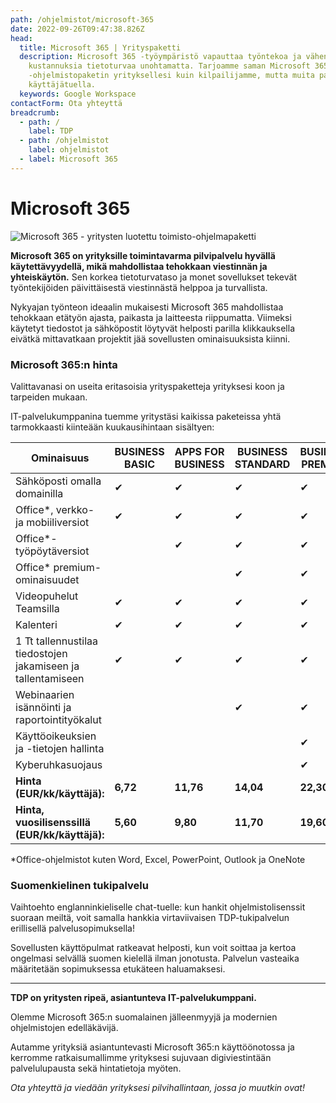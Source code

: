 ```yaml
---
path: /ohjelmistot/microsoft-365
date: 2022-09-26T09:47:38.826Z
head:
  title: Microsoft 365 | Yrityspaketti
  description: Microsoft 365 -työympäristö vapauttaa työntekoa ja vähentää
    kustannuksia tietoturvaa unohtamatta. Tarjoamme saman Microsoft 365
    -ohjelmistopaketin yrityksellesi kuin kilpailijamme, mutta muita paremmalla
    käyttäjätuella.
  keywords: Google Workspace
contactForm: Ota yhteyttä
breadcrumb:
  - path: /
    label: TDP
  - path: /ohjelmistot
    label: ohjelmistot
  - label: Microsoft 365
---
```

# Microsoft 365

![Microsoft 365 - yritysten luotettu toimisto-ohjelmapaketti](/assets/365-tinified.jpg "Microsoft 365")

**Microsoft 365 on yrityksille toimintavarma pilvipalvelu hyvällä käytettävyydellä, mikä mahdollistaa tehokkaan viestinnän ja yhteiskäytön.** Sen korkea tietoturvataso ja monet sovellukset tekevät työntekijöiden päivittäisestä viestinnästä helppoa ja turvallista. 

Nykyajan työnteon ideaalin mukaisesti Microsoft 365 mahdollistaa tehokkaan etätyön ajasta, paikasta ja laitteesta riippumatta. Viimeksi käytetyt tiedostot ja sähköpostit löytyvät helposti parilla klikkauksella eivätkä mittavatkaan projektit jää sovellusten ominaisuuksista kiinni.

### Microsoft 365:n hinta

Valittavanasi on useita eritasoisia yrityspaketteja yrityksesi koon ja tarpeiden mukaan. 

IT-palvelukumppanina tuemme yritystäsi kaikissa paketeissa yhtä tarmokkaasti kiinteään kuukausihintaan sisältyen:

| Ominaisuus                                                   | BUSINESS BASIC | APPS FOR BUSINESS | BUSINESS STANDARD | BUSINESS PREMIUM |
| ------------------------------------------------------------ | -------------- | ----------------- | ----------------- | ---------------- |
| Sähköposti omalla domainilla                                 | ✔              | ✔                 | ✔                 | ✔                |
| Office*, verkko- ja mobiiliversiot                           | ✔              | ✔                 | ✔                 | ✔                |
| Office*-työpöytäversiot                                      |                | ✔                 | ✔                 | ✔                |
| Office* premium-ominaisuudet                                 |                |                   | ✔                 | ✔                |
| Videopuhelut Teamsilla                                       | ✔              | ✔                 | ✔                 | ✔                |
| Kalenteri                                                    | ✔              | ✔                 | ✔                 | ✔                |
| 1 Tt tallennustilaa tiedostojen jakamiseen ja tallentamiseen | ✔              | ✔                 | ✔                 | ✔                |
| Webinaarien isännöinti ja raportointityökalut                |                |                   | ✔                 | ✔                |
| Käyttöoikeuksien ja -tietojen hallinta                       |                |                   |                   | ✔                |
| Kyberuhkasuojaus                                             |                |                   |                   | ✔                |
| **Hinta (EUR/kk/käyttäjä):**                                 | **6,72**       | **11,76**         | **14,04**         | **22,30**        |
| **Hinta, vuosilisenssillä (EUR/kk/käyttäjä):**               | **5,60**       | **9,80**          | **11,70**         | **19,60**        |

\*Office-ohjelmistot kuten Word, Excel, PowerPoint, Outlook ja OneNote 

### Suomenkielinen tukipalvelu

Vaihtoehto englanninkieliselle chat-tuelle: kun hankit ohjelmistolisenssit suoraan meiltä, voit samalla hankkia virtaviivaisen TDP-tukipalvelun erillisellä palvelusopimuksella! 

Sovellusten käyttöpulmat ratkeavat helposti, kun voit soittaa ja kertoa ongelmasi selvällä suomen kielellä ilman jonotusta. Palvelun vasteaika määritetään sopimuksessa etukäteen haluamaksesi.

- - -

**TDP on yritysten ripeä, asiantunteva IT-palvelukumppani.** 

Olemme Microsoft 365:n suomalainen jälleenmyyjä ja modernien ohjelmistojen edelläkävijä. 

Autamme yrityksiä asiantuntevasti Microsoft 365:n käyttöönotossa ja kerromme ratkaisumallimme yrityksesi sujuvaan digiviestintään palvelulupausta sekä hintatietoja myöten. 

*Ota yhteyttä ja viedään yrityksesi pilvihallintaan, jossa jo muutkin ovat!*